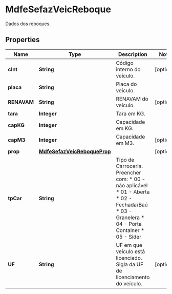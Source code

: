 

# MdfeSefazVeicReboque

Dados dos reboques.

## Properties

| Name | Type | Description | Notes |
|------------ | ------------- | ------------- | -------------|
|**cInt** | **String** | Código interno do veículo. |  [optional] |
|**placa** | **String** | Placa do veículo. |  |
|**RENAVAM** | **String** | RENAVAM do veículo. |  [optional] |
|**tara** | **Integer** | Tara em KG. |  |
|**capKG** | **Integer** | Capacidade em KG. |  |
|**capM3** | **Integer** | Capacidade em M3. |  [optional] |
|**prop** | [**MdfeSefazVeicReboqueProp**](MdfeSefazVeicReboqueProp.md) |  |  [optional] |
|**tpCar** | **String** | Tipo de Carroceria.  Preencher com:  * 00 - não aplicável  * 01 - Aberta  * 02 - Fechada/Baú  * 03 - Granelera  * 04 - Porta Container  * 05 - Sider |  |
|**UF** | **String** | UF em que veículo está licenciado.  Sigla da UF de licenciamento do veículo. |  [optional] |



